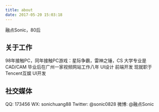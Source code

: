 ```yaml
---
title: about
date: 2017-05-20 15:03:18
---
```


融点Sonic，80后

关于工作
---

98年接触PC，同年接触PC游戏：星际争霸，雷神之锤，CS
大学专业是 CAD/CAM
毕业后在广州一家视频网站工作八年 UI设计 前端开发
现就职于Tencent互娱 UI开发

社交媒体
---

QQ: 173456
WX: sonichuang88
Twitter: @sonic0828
微博: @融点Sonic